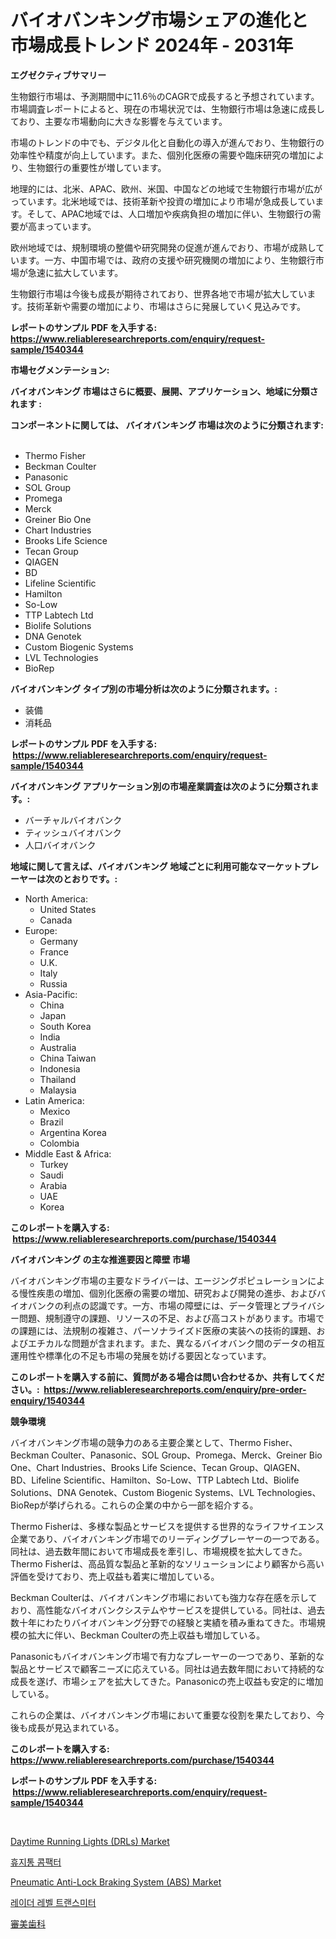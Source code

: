 <p><h1>バイオバンキング市場シェアの進化と市場成長トレンド 2024年 - 2031年</h1></p><p><strong>エグゼクティブサマリー</strong></p>
<p><p>生物銀行市場は、予測期間中に11.6％のCAGRで成長すると予想されています。市場調査レポートによると、現在の市場状況では、生物銀行市場は急速に成長しており、主要な市場動向に大きな影響を与えています。</p><p>市場のトレンドの中でも、デジタル化と自動化の導入が進んでおり、生物銀行の効率性や精度が向上しています。また、個別化医療の需要や臨床研究の増加により、生物銀行の重要性が増しています。</p><p>地理的には、北米、APAC、欧州、米国、中国などの地域で生物銀行市場が広がっています。北米地域では、技術革新や投資の増加により市場が急成長しています。そして、APAC地域では、人口増加や疾病負担の増加に伴い、生物銀行の需要が高まっています。</p><p>欧州地域では、規制環境の整備や研究開発の促進が進んでおり、市場が成熟しています。一方、中国市場では、政府の支援や研究機関の増加により、生物銀行市場が急速に拡大しています。</p><p>生物銀行市場は今後も成長が期待されており、世界各地で市場が拡大しています。技術革新や需要の増加により、市場はさらに発展していく見込みです。</p></p>
<p><strong>レポートのサンプル PDF を入手する: <a href="https://www.reliableresearchreports.com/enquiry/request-sample/1540344">https://www.reliableresearchreports.com/enquiry/request-sample/1540344</a></strong></p>
<p><strong>市場セグメンテーション:</strong></p>
<p><strong> バイオバンキング 市場はさらに概要、展開、アプリケーション、地域に分類されます :</strong></p>
<p><strong>コンポーネントに関しては、 バイオバンキング 市場は次のように分類されます: &nbsp;</strong></p>
<p><ul><li>Thermo Fisher</li><li>Beckman Coulter</li><li>Panasonic</li><li>SOL Group</li><li>Promega</li><li>Merck</li><li>Greiner Bio One</li><li>Chart Industries</li><li>Brooks Life Science</li><li>Tecan Group</li><li>QIAGEN</li><li>BD</li><li>Lifeline Scientific</li><li>Hamilton</li><li>So-Low</li><li>TTP Labtech Ltd</li><li>Biolife Solutions</li><li>DNA Genotek</li><li>Custom Biogenic Systems</li><li>LVL Technologies</li><li>BioRep</li></ul></p>
<p><strong> バイオバンキング タイプ別の市場分析は次のように分類されます。:</strong></p>
<p><ul><li>装備</li><li>消耗品</li></ul></p>
<p><strong>レポートのサンプル PDF を入手する: &nbsp;<a href="https://www.reliableresearchreports.com/enquiry/request-sample/1540344">https://www.reliableresearchreports.com/enquiry/request-sample/1540344</a></strong></p>
<p><strong> バイオバンキング アプリケーション別の市場産業調査は次のように分類されます。:</strong></p>
<p><ul><li>バーチャルバイオバンク</li><li>ティッシュバイオバンク</li><li>人口バイオバンク</li></ul></p>
<p><strong>地域に関して言えば、バイオバンキング 地域ごとに利用可能なマーケットプレーヤーは次のとおりです。:</strong></p>
<p><ul>
    <li>
        North America:
        <ul>
            <li>United States</li>
            <li>Canada</li>
        </ul>
    </li>
    <li>
        Europe:
        <ul>
            <li>Germany</li>
            <li>France</li>
            <li>U.K.</li>
            <li>Italy</li>
            <li>Russia</li>
        </ul>
    </li>
    <li>
        Asia-Pacific:
        <ul>
            <li>China</li>
            <li>Japan</li>
            <li>South Korea</li>
            <li>India</li>
            <li>Australia</li>
            <li>China Taiwan</li>
            <li>Indonesia</li>
            <li>Thailand</li>
            <li>Malaysia</li>
        </ul>
    </li>
    <li>
        Latin America:
        <ul>
            <li>Mexico</li>
            <li>Brazil</li>
            <li>Argentina Korea</li>
            <li>Colombia</li>
        </ul>
    </li>
    <li>
        Middle East & Africa:
        <ul>
            <li>Turkey</li>
            <li>Saudi</li>
            <li>Arabia</li>
            <li>UAE</li>
            <li>Korea</li>
        </ul>
    </li>
    </ul></p>
<p><strong>このレポートを購入する: &nbsp;<a href="https://www.reliableresearchreports.com/purchase/1540344">https://www.reliableresearchreports.com/purchase/1540344</a></strong></p>
<p><strong>バイオバンキング の主な推進要因と障壁 市場</strong></p>
<p><p>バイオバンキング市場の主要なドライバーは、エージングポピュレーションによる慢性疾患の増加、個別化医療の需要の増加、研究および開発の進歩、およびバイオバンクの利点の認識です。一方、市場の障壁には、データ管理とプライバシー問題、規制遵守の課題、リソースの不足、および高コストがあります。市場での課題には、法規制の複雑さ、パーソナライズド医療の実装への技術的課題、およびエチカルな問題が含まれます。また、異なるバイオバンク間のデータの相互運用性や標準化の不足も市場の発展を妨げる要因となっています。</p></p>
<p><strong>このレポートを購入する前に、質問がある場合は問い合わせるか、共有してください。:&nbsp; <a href="https://www.reliableresearchreports.com/enquiry/pre-order-enquiry/1540344">https://www.reliableresearchreports.com/enquiry/pre-order-enquiry/1540344</a></strong></p>
<p><strong>競争環境</strong></p>
<p><p>バイオバンキング市場の競争力のある主要企業として、Thermo Fisher、Beckman Coulter、Panasonic、SOL Group、Promega、Merck、Greiner Bio One、Chart Industries、Brooks Life Science、Tecan Group、QIAGEN、BD、Lifeline Scientific、Hamilton、So-Low、TTP Labtech Ltd、Biolife Solutions、DNA Genotek、Custom Biogenic Systems、LVL Technologies、BioRepが挙げられる。これらの企業の中から一部を紹介する。</p><p>Thermo Fisherは、多様な製品とサービスを提供する世界的なライフサイエンス企業であり、バイオバンキング市場でのリーディングプレーヤーの一つである。同社は、過去数年間において市場成長を牽引し、市場規模を拡大してきた。Thermo Fisherは、高品質な製品と革新的なソリューションにより顧客から高い評価を受けており、売上収益も着実に増加している。</p><p>Beckman Coulterは、バイオバンキング市場においても強力な存在感を示しており、高性能なバイオバンクシステムやサービスを提供している。同社は、過去数十年にわたりバイオバンキング分野での経験と実績を積み重ねてきた。市場規模の拡大に伴い、Beckman Coulterの売上収益も増加している。</p><p>Panasonicもバイオバンキング市場で有力なプレーヤーの一つであり、革新的な製品とサービスで顧客ニーズに応えている。同社は過去数年間において持続的な成長を遂げ、市場シェアを拡大してきた。Panasonicの売上収益も安定的に増加している。</p><p>これらの企業は、バイオバンキング市場において重要な役割を果たしており、今後も成長が見込まれている。</p></p>
<p><strong>このレポートを購入する: &nbsp; <a href="https://www.reliableresearchreports.com/purchase/1540344">https://www.reliableresearchreports.com/purchase/1540344</a></strong></p>
<p><strong>レポートのサンプル PDF を入手する: &nbsp;<a href="https://www.reliableresearchreports.com/enquiry/request-sample/1540344">https://www.reliableresearchreports.com/enquiry/request-sample/1540344</a></strong><strong></strong></p>
<p>&nbsp;</p>
<p><p><a href="https://github.com/gdfhhhj/Market-Research-Report-List-3/blob/main/daytime-running-lights-drls-market.md">Daytime Running Lights (DRLs) Market</a></p><p><a href="https://github.com/vs2869dizt0/Market-Research-Report-List-1/blob/main/4182651188447.md">휴지통 콤팩터</a></p><p><a href="https://github.com/RichRobinson5/Market-Research-Report-List-4/blob/main/pneumatic-anti-lock-braking-system-abs-market.md">Pneumatic Anti-Lock Braking System (ABS) Market</a></p><p><a href="https://github.com/sougarounis/Market-Research-Report-List-2/blob/main/2561981188446.md">레이더 레벨 트랜스미터</a></p><p><a href="https://medium.com/@entelabrahimi1961/%E5%8C%96%E7%B2%A7%E5%93%81%E6%AD%AF%E7%A7%91%E5%B8%82%E5%A0%B4%E5%B1%95%E6%9C%9B-%E6%A5%AD%E7%95%8C%E6%A6%82%E6%B3%81%E3%81%A8%E4%BA%88%E6%B8%AC-2024%E5%B9%B4%E3%81%8B%E3%82%892031%E5%B9%B4%E3%81%BE%E3%81%A7-e411e2d8ee69">審美歯科</a></p></p>